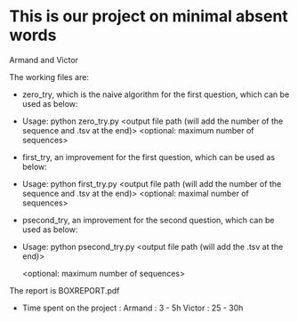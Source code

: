 # This is our project on minimal absent words

Armand and Victor 

The working files are: 
- zero_try, which is the naive algorithm for the first question, which can be used as below: 
 - Usage: python zero_try.py <output file path (will add the number of the sequence and .tsv at the end)> <sequences file path> <kmax> <optional: maximum number of sequences>
- first_try, an improvement for the first question, which can be used as below: 
 - Usage: python first_try.py <output file path (will add the number of the sequence and .tsv at the end)>  <sequence file path> <kmax> <optional: maximal number of sequences>


- psecond_try, an improvement for the second question, which can be used as below:
 - Usage: python psecond_try.py <output file path (will add the .tsv at the end)> <sequences file path> <kmax> <p> <optional: maximum number of sequences>


The report is BOXREPORT.pdf

- Time spent on the project : 
Armand : 3 - 5h
Victor : 25 - 30h

